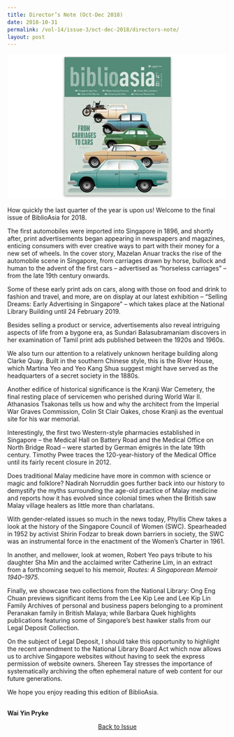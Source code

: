 ```yaml
---
title: Director’s Note (Oct-Dec 2018)
date: 2018-10-31
permalink: /vol-14/issue-3/oct-dec-2018/directors-note/
layout: post
---
```

<img src="/images/Vol-14-issue-3/vol14_iss3.JPG">

How quickly the last quarter of the year is upon us! Welcome to the final issue of BiblioAsia for 2018.

The first automobiles were imported into Singapore in 1896, and shortly after, print advertisements began appearing in newspapers and magazines, enticing consumers with ever creative ways to part with their money for a new set of wheels. In the cover story, Mazelan Anuar tracks the rise of the automobile scene in Singapore, from carriages drawn by horse, bullock and human to the advent of the first cars – advertised as “horseless carriages” – from the late 19th century onwards.

Some of these early print ads on cars, along with those on food and drink to fashion and travel, and more, are on display at our latest exhibition – “Selling Dreams: Early Advertising in Singapore” – which takes place at the National Library Building until 24 February 2019.

Besides selling a product or service, advertisements also reveal intriguing aspects of life from a bygone era, as Sundari Balasubramaniam discovers in her examination of Tamil print ads published between the 1920s and 1960s.

We also turn our attention to a relatively unknown heritage building along Clarke Quay. Built in the southern Chinese style, this is the River House, which Martina Yeo and Yeo Kang Shua suggest might have served as the headquarters of a secret society in the 1880s.

Another edifice of historical significance is the Kranji War Cemetery, the final resting place of servicemen who perished during World War II. Athanasios Tsakonas tells us how and why the architect from the Imperial War Graves Commission, Colin St Clair Oakes, chose Kranji as the eventual site for his war memorial.

Interestingly, the first two Western-style pharmacies established in Singapore – the Medical Hall on Battery Road and the Medical Office on North Bridge Road – were started by German émigrés in the late 19th century. Timothy Pwee traces the 120-year-history of the Medical Office until its fairly recent closure in 2012.

Does traditional Malay medicine have more in common with science or magic and folklore? Nadirah Norruddin goes further back into our history to demystify the myths surrounding the age-old practice of Malay medicine and reports how it has evolved since colonial times when the British saw Malay village healers as little more than charlatans.

With gender-related issues so much in the news today, Phyllis Chew takes a look at the history of the Singapore Council of Women (SWC). Spearheaded in 1952 by activist Shirin Fodzar to break down barriers in society, the SWC was an instrumental force in the enactment of the Women’s Charter in 1961.

In another, and mellower, look at women, Robert Yeo pays tribute to his daughter Sha Min and the acclaimed writer Catherine Lim, in an extract from a forthcoming sequel to his memoir, *Routes: A Singaporean Memoir 1940–1975*.

Finally, we showcase two collections from the National Library: Ong Eng Chuan previews significant items from the Lee Kip Lee and Lee Kip Lin Family Archives of personal and business papers belonging to a prominent Peranakan family in British Malaya; while Barbara Quek highlights publications featuring some of Singapore’s best hawker stalls from our Legal Deposit Collection.

On the subject of Legal Deposit, I should take this opportunity to highlight the recent amendment to the National Library Board Act which now allows us to archive Singapore websites without having to seek the express permission of website owners. Shereen Tay stresses the importance of systematically archiving the often ephemeral nature of web content for our future generations.

We hope you enjoy reading this edition of BiblioAsia.

<br>
<b>Wai Yin Pryke</b>

<a href="https://biblioasia.nlb.gov.sg/vol-14/issue-3/oct-dec-2018/"><center>Back to Issue</center></a>